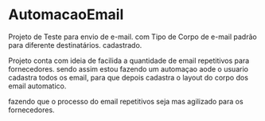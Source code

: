 # AutomacaoEmail
Projeto de Teste para envio de e-mail. com Tipo de Corpo de e-mail padrão para diferente destinatários. cadastrado.

Projeto conta com ideia de facilida a quantidade de email repetitivos para fornecedores.
sendo assim estou fazendo um automaçao aode o usuario cadastra todos os email, para que depois cadastra o layout do corpo dos email automatico.

fazendo que o processo do email repetitivos seja mas agilizado para os fornecedores.
